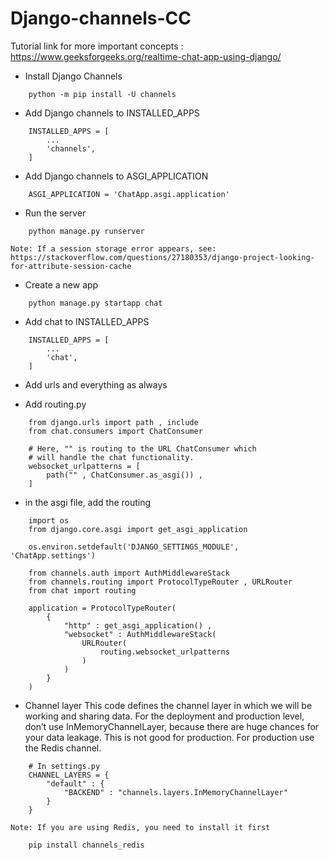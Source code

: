 # Django-channels-CC

Tutorial link for more important concepts : https://www.geeksforgeeks.org/realtime-chat-app-using-django/

- Install Django Channels

```
    python -m pip install -U channels
```

- Add Django channels to INSTALLED_APPS

```
    INSTALLED_APPS = [
        ...
        'channels',
    ]
```

- Add Django channels to ASGI_APPLICATION

```
    ASGI_APPLICATION = 'ChatApp.asgi.application'
```

- Run the server

```
    python manage.py runserver
```

`Note: If a session storage error appears, see: https://stackoverflow.com/questions/27180353/django-project-looking-for-attribute-session-cache`

- Create a new app

```
    python manage.py startapp chat
```

- Add chat to INSTALLED_APPS

```
    INSTALLED_APPS = [
        ...
        'chat',
    ]
```

- Add urls and everything as always

- Add routing.py

```
    from django.urls import path , include
    from chat.consumers import ChatConsumer
    
    # Here, "" is routing to the URL ChatConsumer which
    # will handle the chat functionality.
    websocket_urlpatterns = [
        path("" , ChatConsumer.as_asgi()) ,
    ]
```

- in the asgi file, add the routing

```
    import os
    from django.core.asgi import get_asgi_application
    
    os.environ.setdefault('DJANGO_SETTINGS_MODULE', 'ChatApp.settings')
    
    from channels.auth import AuthMiddlewareStack
    from channels.routing import ProtocolTypeRouter , URLRouter
    from chat import routing
    
    application = ProtocolTypeRouter(
        {
            "http" : get_asgi_application() ,
            "websocket" : AuthMiddlewareStack(
                URLRouter(
                    routing.websocket_urlpatterns
                )   
            )
        }
    )
```

- Channel layer
This code defines the channel layer in which we will be working and sharing data. For the deployment and production level, don’t use InMemoryChannelLayer, because there are huge chances for your data leakage. This is not good for production. For production use the Redis channel.

```
    # In settings.py
    CHANNEL_LAYERS = {
        "default" : {
            "BACKEND" : "channels.layers.InMemoryChannelLayer"
        }
    }
```

`Note: If you are using Redis, you need to install it first`

```
    pip install channels_redis
```